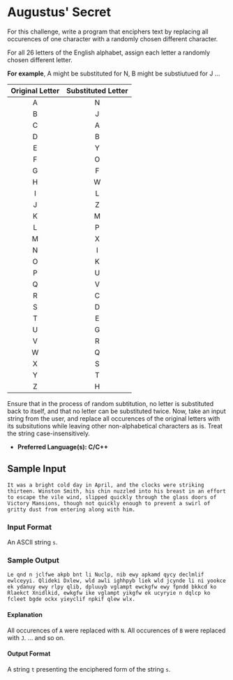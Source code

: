 # Augustus' Secret

For this challenge, write a program that enciphers text by replacing all occurences of one character with a randomly chosen different character.

For all 26 letters of the English alphabet, assign each letter a randomly chosen different letter.

**For example**,
A might be substituted for N,
B might be substiutued for J
...

| Original Letter | Substituted Letter |
| :------------: | :------------: |
| A  | N  |
|  B |  J |
|  C | A  |
| D  |  B |
| E  |  Y |
| F  |  O |
| G |  F |
| H |  W |
| I |  L |
| J |  Z |
| K |  M |
|  L|  P |
|  M|  X |
|  N|  I |
|  O| K  |
|  P|  U |
|  Q|  V |
|  R|  C |
|  S|  D |
|  T|  E |
|  U|  G |
|  V|  R |
| W | Q  |
|  X |  S |
|  Y | T  |
| Z |  H |

Ensure that in the process of random subtitution, no letter is substituted back to itself, and that no letter can be substituted twice.
Now, take an input string from the user, and replace all occurences of the original letters with its subsitutions while leaving other non-alphabetical characters as is. Treat the string case-insensitively.
- **Preferred Language(s): C/C++**

## Sample Input
```
It was a bright cold day in April, and the clocks were striking thirteen. Winston Smith, his chin nuzzled into his breast in an effort to escape the vile wind, slipped quickly through the glass doors of Victory Mansions, though not quickly enough to prevent a swirl of gritty dust from entering along with him.
```

### Input Format
An ASCII string `s`. 

### Sample Output
```
Le qnd n jclfwe akpb bnt li Nuclp, nib ewy apkamd qycy declmlif ewlceyyi. Qlideki Dxlew, wld awli ighhpyb liek wld jcynde li ni yookce ek ydanuy ewy rlpy qlib, dpluuyb vglampt ewckgfw ewy fpndd bkkcd ko Rlaekct Xnidlkid, ewkgfw ike vglampt yikgfw ek ucyryie n dqlcp ko fcleet bgde ockx yieyclif npkif qlew wlx.
```

#### Explanation
All occurences of `A` were replaced with `N`. All occurences of `B` were replaced with `J`. ... and so on.

#### Output Format
A string `t` presenting the enciphered form of the string `s`.

